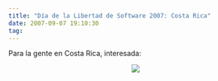 ```yaml
---
title: "Día de la Libertad de Software 2007: Costa Rica"
date: 2007-09-07 19:10:30
tag: 
---
```

<p align="left">Para la gente en Costa Rica, interesada:</p>
<p align="center"><img src="http://damog.net/files/misc/sfd2007-cr.png"/></p>
